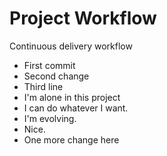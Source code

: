 # Project Workflow

Continuous delivery workflow

- First commit
- Second change
- Third line
- I'm alone in this project
- I can do whatever I want.
- I'm evolving.
- Nice.
- One more change here
